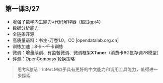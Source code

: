 ## 第一课3/27
- 增强了数学内生能力+代码解释器（超过gpt4）
- 数据分析能力
- 全链条开源
- 高质量语料：书生-万卷1.0，CC [opendatalab.org.cn]
- 训练加速：8卡～千卡训练
- 微调：增量续训、有监督微调、微调框架**XTuner**（消费卡8G显存调7B模型）
- 评测：OpenCompass 轮换策略
> 思考&总结：InterLM似乎具有更好的中文能力和调用工具能力，值得进一步探索



